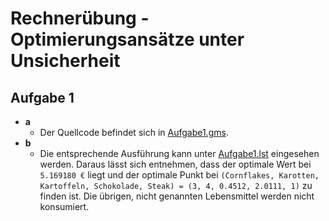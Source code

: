 # Rechnerübung - Optimierungsansätze unter Unsicherheit

## Aufgabe 1

- **a**
  - Der Quellcode befindet sich in [Aufgabe1.gms](../src/r1/Aufgabe1.gms).
- **b**
  - Die entsprechende Ausführung kann unter [Aufgabe1.lst](../results/r1/Aufgabe1.lst) eingesehen werden. Daraus lässt sich entnehmen, dass der optimale Wert bei `5.169180 €` liegt und der optimale Punkt bei `(Cornflakes, Karotten, Kartoffeln, Schokolade, Steak) = (3, 4, 0.4512, 2.0111, 1)` zu finden ist. Die übrigen, nicht genannten Lebensmittel werden nicht konsumiert.
